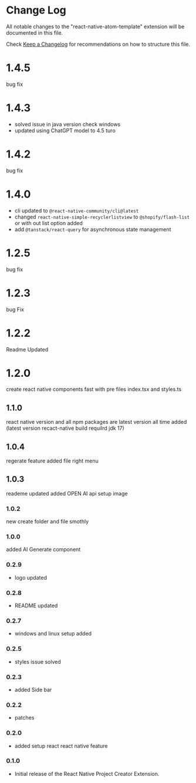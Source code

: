 # Change Log

All notable changes to the "react-native-atom-template" extension will be documented in this file.

Check [Keep a Changelog](http://keepachangelog.com/) for recommendations on how to structure this file.

# 1.4.5

bug fix

# 1.4.3

- solved issue in java version check windows
- updated using ChatGPT model to 4.5 turo

# 1.4.2

bug fix

# 1.4.0

- cli updated to `@react-native-community/cli@latest`
- changed `react-native-simple-recyclerlistview` to `@shopify/flash-list` or with out list option added
- add `@tanstack/react-query` for asynchronous state management

# 1.2.5

bug fix

# 1.2.3

bug Fix

# 1.2.2

Readme Updated

# 1.2.0

create react native components fast with pre files index.tsx and styles.ts

## 1.1.0

react native version and all npm packages are latest version all time added (latest version recact-native build requilrd jdk 17)

## 1.0.4

regerate feature added file right menu

## 1.0.3

reademe updated added OPEN AI api setup image

### 1.0.2

new create folder and file smothly

### 1.0.0

added AI Generate component

### 0.2.9

- logo updated

### 0.2.8

- README updated

### 0.2.7

- windows and linux setup added

### 0.2.5

- styles issue solved

### 0.2.3

- added Side bar

### 0.2.2

- patches

### 0.2.0

- added setup react react native feature

### 0.1.0

- Initial release of the React Native Project Creator Extension.
